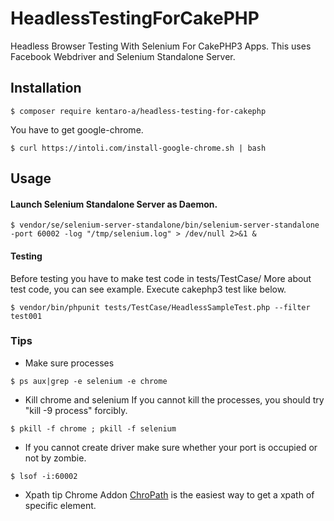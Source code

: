 # HeadlessTestingForCakePHP
Headless Browser Testing With Selenium For CakePHP3 Apps.
This uses Facebook Webdriver and Selenium Standalone Server.


## Installation
```
$ composer require kentaro-a/headless-testing-for-cakephp
```

 You have to get google-chrome.
```
$ curl https://intoli.com/install-google-chrome.sh | bash
```



## Usage

#### Launch Selenium Standalone Server as Daemon.
```
$ vendor/se/selenium-server-standalone/bin/selenium-server-standalone -port 60002 -log "/tmp/selenium.log" > /dev/null 2>&1 &
```



#### Testing
Before testing you have to make test code in tests/TestCase/
More about test code, you can see example.
Execute cakephp3 test like below.
```
$ vendor/bin/phpunit tests/TestCase/HeadlessSampleTest.php --filter test001
```



### Tips

- Make sure processes
```
$ ps aux|grep -e selenium -e chrome
```

- Kill chrome and selenium
If you cannot kill the processes, you should try "kill -9 process" forcibly.
```
$ pkill -f chrome ; pkill -f selenium
```

- If you cannot create driver make sure whether your port is occupied or not by zombie.
```
$ lsof -i:60002
```


- Xpath tip
Chrome Addon [ChroPath](https://chrome.google.com/webstore/detail/chropath/ljngjbnaijcbncmcnjfhigebomdlkcjo) is the easiest way to get a xpath of specific element.


